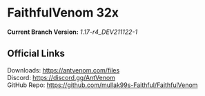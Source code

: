 # FaithfulVenom 32x

**Current Branch Version:** _1.17-r4_DEV211122-1_  

## Official Links

Downloads: https://antvenom.com/files  
Discord: https://discord.gg/AntVenom  
GitHub Repo: https://github.com/mullak99s-Faithful/FaithfulVenom  
